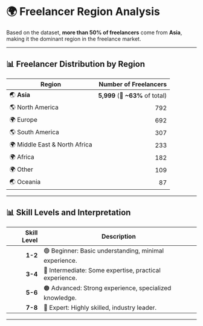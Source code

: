 # 🌍 Freelancer Region Analysis
Based on the dataset, **more than 50% of freelancers** come from **Asia**, making it the dominant region in the freelance market.

---

## 📊 **Freelancer Distribution by Region**

| Region                        | Number of Freelancers |
|--------------------------------|----------------------:|
| 🌏 **Asia**                   | **5,999** (🔹 **~63%** of total) |
| 🌎 North America              | 792   |
| 🌍 Europe                     | 692   |
| 🌎 South America              | 307   |
| 🌍 Middle East & North Africa | 233   |
| 🌍 Africa                     | 182   |
| 🌍 Other                      | 109   |
| 🌏 Oceania                    | 87    |

---
## 📊 **Skill Levels and Interpretation**  

| **Skill Level** | **Description** |
|---------------:|------------------------------------------|
| **1-2**        | 🟢 Beginner: Basic understanding, minimal experience. |
| **3-4**        | 🔵 Intermediate: Some expertise, practical experience. |
| **5-6**        | 🟠 Advanced: Strong experience, specialized knowledge. |
| **7-8**        | 🔴 Expert: Highly skilled, industry leader. |

---